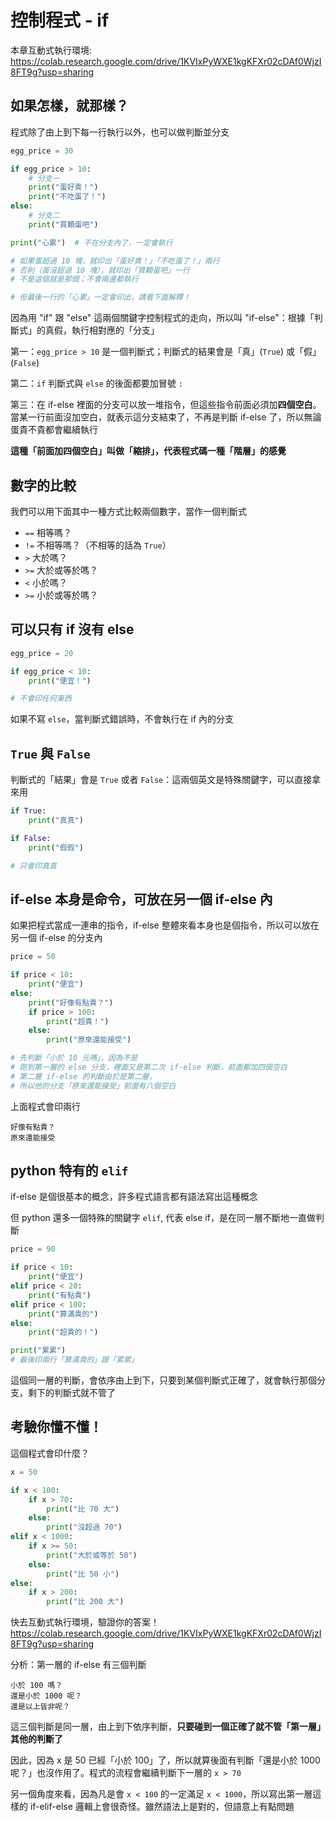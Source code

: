 # 控制程式 - if

本章互動式執行環境: https://colab.research.google.com/drive/1KVIxPyWXE1kgKFXr02cDAf0WjzI8FT9g?usp=sharing

## 如果怎樣，就那樣？
程式除了由上到下每一行執行以外，也可以做判斷並分支

```python
egg_price = 30

if egg_price > 10:
    # 分支一
    print("蛋好貴！")
    print("不吃蛋了！")
else:
    # 分支二
    print("買顆蛋吧")

print("心累")  # 不在分支內了，一定會執行

# 如果蛋超過 10 塊，就印出「蛋好貴！」「不吃蛋了！」兩行
# 否則（蛋沒超過 10 塊），就印出「買顆蛋吧」一行
# 不是這個就是那個；不會兩邊都執行

# 但最後一行的「心累」一定會印出，請看下面解釋！
```

因為用 "if" 跟 "else" 這兩個關鍵字控制程式的走向，所以叫 "if-else"：根據「判斷式」的真假，執行相對應的「分支」

第一：`egg_price > 10` 是一個判斷式；判斷式的結果會是「真」(`True`) 或「假」 (`False`)

第二：`if` 判斷式與 `else` 的後面都要加冒號 `:`

第三：在 if-else 裡面的分支可以放一堆指令，但這些指令前面必須加**四個空白**。當某一行前面沒加空白，就表示這分支結束了，不再是判斷 if-else 了，所以無論蛋貴不貴都會繼續執行

**這種「前面加四個空白」叫做「縮排」，代表程式碼一種「階層」的感覺**


## 數字的比較

我們可以用下面其中一種方式比較兩個數字，當作一個判斷式

* `==` 相等嗎？
* `!=` 不相等嗎？（不相等的話為 `True`）
* `>` 大於嗎？
* `>=` 大於或等於嗎？
* `<` 小於嗎？
* `>=` 小於或等於嗎？

## 可以只有 if 沒有 else

```python
egg_price = 20

if egg_price < 10:
    print("便宜！")

# 不會印任何東西
```

如果不寫 `else`，當判斷式錯誤時，不會執行在 if 內的分支

## `True` 與 `False`

判斷式的「結果」會是 `True` 或者 `False`：這兩個英文是特殊關鍵字，可以直接拿來用

```python
if True:
    print("真真")

if False:
    print("假假")

# 只會印真真
```

## if-else 本身是命令，可放在另一個 if-else 內

如果把程式當成一連串的指令，if-else 整體來看本身也是個指令，所以可以放在另一個 if-else 的分支內

```python
price = 50

if price < 10:
    print("便宜")
else:
    print("好像有點貴？")
    if price > 100:
        print("超貴！")
    else:
        print("原來還能接受")

# 先判斷「小於 10 元嗎」，因為不是
# 跑到第一層的 else 分支，裡面又是第二次 if-else 判斷，前面都加四個空白
# 第二層 if-else 的判斷由於是第二層，
# 所以他的分支「原來還能接受」前面有八個空白
```

上面程式會印兩行
```
好像有點貴？
原來還能接受
```

## python 特有的 `elif`

if-else 是個很基本的概念，許多程式語言都有語法寫出這種概念

但 python 還多一個特殊的關鍵字 `elif`, 代表 else if，是在同一層不斷地一直做判斷

```python
price = 90

if price < 10:
    print("便宜")
elif price < 20:
    print("有點貴")
elif price < 100:
    print("算滿貴的")
else:
    print("超貴的！")

print("累累")
# 最後印兩行「算滿貴的」跟「累累」
```

這個同一層的判斷，會依序由上到下，只要到某個判斷式正確了，就會執行那個分支，剩下的判斷式就不管了

## 考驗你懂不懂！

這個程式會印什麼？

```python
x = 50

if x < 100:
    if x > 70:
        print("比 70 大")
    else:
        print("沒超過 70")
elif x < 1000:
    if x >= 50:
        print("大於或等於 50")
    else:
        print("比 50 小")
else:
    if x > 200:
        print("比 200 大")
```

快去互動式執行環境，驗證你的答案！ https://colab.research.google.com/drive/1KVIxPyWXE1kgKFXr02cDAf0WjzI8FT9g?usp=sharing

分析：第一層的 if-else 有三個判斷
```
小於 100 嗎？
還是小於 1000 呢？
還是以上皆非呢？
```
這三個判斷是同一層，由上到下依序判斷，**只要碰到一個正確了就不管「第一層」其他的判斷了**

因此，因為 x 是 50 已經「小於 100」了，所以就算後面有判斷「還是小於 1000 呢？」也沒作用了。程式的流程會繼續判斷下一層的 `x > 70`

另一個角度來看，因為凡是會 `x < 100` 的一定滿足 `x < 1000`，所以寫出第一層這樣的 if-elif-else 邏輯上會很奇怪。雖然語法上是對的，但語意上有點問題